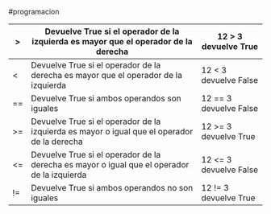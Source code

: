 #programacion 

| >   | Devuelve True si el operador de la izquierda es mayor que el operador de la derecha         | 12 > 3 devuelve True   |
| --- | ------------------------------------------------------------------------------------------- | ---------------------- |
| <   | Devuelve True si el operador de la derecha es mayor que el operador de la izquierda         | 12 < 3 devuelve False  |
| ==  | Devuelve True si ambos operandos son iguales                                                | 12 == 3 devuelve False |
| >=  | Devuelve True si el operador de la izquierda es mayor o igual que el operador de la derecha | 12 >= 3 devuelve True  |
| <=  | Devuelve True si el operador de la derecha es mayor o igual que el operador de la izquierda | 12 <= 3 devuelve False |
| !=  | Devuelve True si ambos operandos no son iguales                                             | 12 != 3 devuelve True  |
